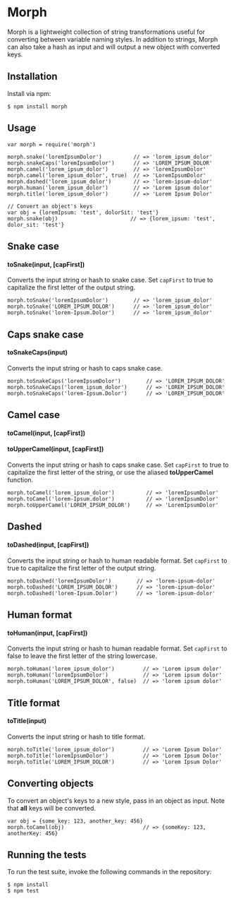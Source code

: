 # Morph

Morph is a lightweight collection of string transformations useful for converting between variable
naming styles. In addition to strings, Morph can also take a hash as input and will output a new object
with converted keys.

## Installation

Install via npm:

    $ npm install morph

## Usage

    var morph = require('morph')

    morph.snake('loremIpsumDolor')          // => 'lorem_ipsum_dolor'
    morph.snakeCaps('loremIpsumDolor')      // => 'LOREM_IPSUM_DOLOR'
    morph.camel('lorem_ipsum_dolor')        // => 'loremIpsumDolor'
    morph.camel('lorem_ipsum_dolor', true)  // => 'LoremIpsumDolor'
    morph.dashed('lorem_ipsum_dolor')       // => 'lorem-ipsum-dolor'
    morph.human('lorem_ipsum_dolor')        // => 'Lorem ipsum dolor'
    morph.title('lorem_ipsum_dolor')        // => 'Lorem Ipsum Dolor'

    // Convert an object's keys
    var obj = {loremIpsum: 'test', dolorSit: 'test'}
    morph.snake(obj)                       // => {lorem_ipsum: 'test', dolor_sit: 'test'}

## Snake case

#### toSnake(input, [capFirst])

Converts the input string or hash to snake case. Set `capFirst` to true to capitalize
the first letter of the output string.

    morph.toSnake('loremIpsumDolor')        // => 'lorem_ipsum_dolor'
    morph.toSnake('LOREM_IPSUM_DOLOR')      // => 'lorem_ipsum_dolor'
    morph.toSnake('lorem-Ipsum.Dolor')      // => 'lorem_ipsum_dolor'

## Caps snake case

#### toSnakeCaps(input)

Converts the input string or hash to caps snake case.

    morph.toSnakeCaps('loremIpsumDolor')        // => 'LOREM_IPSUM_DOLOR'
    morph.toSnakeCaps('lorem_ipsum_dolor')      // => 'LOREM_IPSUM_DOLOR'
    morph.toSnakeCaps('lorem-Ipsum.Dolor')      // => 'LOREM_IPSUM_DOLOR'

## Camel case

#### toCamel(input, [capFirst])
#### toUpperCamel(input, [capFirst])

Converts the input string or hash to caps snake case. Set `capFirst` to true to
capitalize the first letter of the string, or use the aliased **toUpperCamel**
function.

    morph.toCamel('lorem_ipsum_dolor')          // => 'loremIpsumDolor'
    morph.toCamel('lorem-Ipsum.dolor')          // => 'loremIpsumDolor'
    morph.toUpperCamel('LOREM_IPSUM_DOLOR')     // => 'LoremIpsumDolor'

## Dashed

#### toDashed(input, [capFirst])

Converts the input string or hash to human readable format. Set `capFirst` to true
to capitalize the first letter of the output string.

    morph.toDashed('loremIpsumDolor')        // => 'lorem-ipsum-dolor'
    morph.toDashed('LOREM_IPSUM_DOLOR')      // => 'lorem-ipsum-dolor'
    morph.toDashed('lorem-Ipsum.Dolor')      // => 'lorem-ipsum-dolor'

## Human format

#### toHuman(input, [capFirst])

Converts the input string or hash to human readable format. Set `capFirst` to false
to leave the first letter of the string lowercase.

    morph.toHuman('lorem_ipsum_dolor')         // => 'Lorem ipsum dolor'
    morph.toHuman('loremIpsumDolor')           // => 'Lorem ipsum dolor'
    morph.toHuman('LOREM_IPSUM_DOLOR', false)  // => 'lorem ipsum dolor'

## Title format

#### toTitle(input)

Converts the input string or hash to title format.

    morph.toTitle('lorem_ipsum_dolor')         // => 'Lorem Ipsum Dolor'
    morph.toTitle('loremIpsumDolor')           // => 'Lorem Ipsum Dolor'
    morph.toTitle('LOREM_IPSUM_DOLOR')         // => 'Lorem Ipsum Dolor'

## Converting objects

To convert an object's keys to a new style, pass in an object as input. Note
that **all** keys will be converted.

    var obj = {some_key: 123, another_key: 456}
    morph.toCamel(obj)                         // => {someKey: 123, anotherKey: 456}

## Running the tests

To run the test suite, invoke the following commands in the repository:

    $ npm install
    $ npm test
